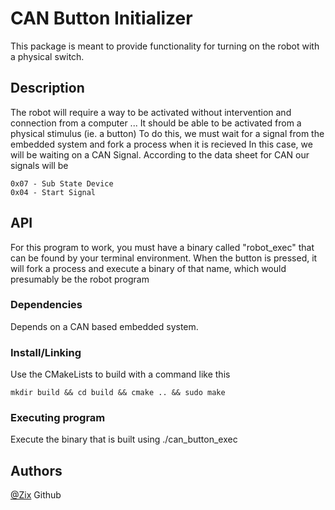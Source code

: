 # CAN Button Initializer

This package is meant to provide functionality for turning on the robot with a physical switch.

## Description

The robot will require a way to be activated without intervention and connection from a computer ... 
It should be able to be activated from a physical stimulus (ie. a button)
To do this, we must wait for a signal from the embedded system and fork a process when it is recieved
In this case, we will be waiting on a CAN Signal. According to the data sheet for CAN our signals will be 

    0x07 - Sub State Device
    0x04 - Start Signal

## API

For this program to work, you must have a binary called "robot_exec" that can be found by your terminal environment. 
When the button is pressed, it will fork a process and execute a binary of that name, which would presumably be the robot program

### Dependencies

Depends on a CAN based embedded system.

### Install/Linking

Use the CMakeLists to build with a command like this 

    mkdir build && cd build && cmake .. && sudo make

### Executing program

Execute the binary that is built using ./can_button_exec

## Authors

[@Zix](https://github.com/Repo-Factory/) Github
